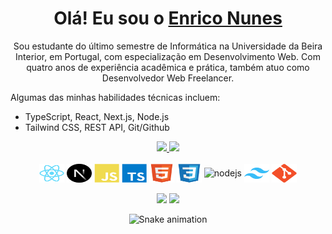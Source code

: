 <div>
  
  <h1 align="center">
    Olá! Eu sou o 
    <a href="https://www.linkedin.com/in/enriconunes/">Enrico Nunes</a>
  </h1>
  
  <p align="center">
    Sou estudante do último semestre de Informática na Universidade da Beira Interior, em Portugal, com especialização em Desenvolvimento Web. Com quatro anos de experiência acadêmica e prática, também atuo como Desenvolvedor Web Freelancer.

Algumas das minhas habilidades técnicas incluem:
- TypeScript, React, Next.js, Node.js
- Tailwind CSS, REST API, Git/Github
  </p>
  
</div>

<div align="center">
  <a href="https://github.com/enriconunes">
    <img height="150em" src="https://github-readme-stats.vercel.app/api?username=enriconunes&count_private=true&include_all_commits=true&show_icons=true&theme=dracula&hide_border=false&show_owner=true"/>
    <img height="150em" src="https://github-readme-stats.vercel.app/api/top-langs/?username=enriconunes&theme=dracula&hide_border=false&&layout=compact&hide=python"/>
  </a>
</div>

<div align="center" valign="top"><br>
  <img align="center" alt="React" height="30" width="40" src="https://raw.githubusercontent.com/devicons/devicon/master/icons/react/react-original.svg">
  <img align="center" alt="Next" height="30" width="40" src="https://raw.githubusercontent.com/devicons/devicon/master/icons/nextjs/nextjs-original.svg">
  <img align="center" alt="Js" height="30" width="40" src="https://raw.githubusercontent.com/devicons/devicon/master/icons/javascript/javascript-plain.svg">
  <img align="center" alt="Ts" height="30" width="40" src="https://raw.githubusercontent.com/devicons/devicon/master/icons/typescript/typescript-plain.svg">
  <img align="center" alt="HTML" height="30" width="40" src="https://raw.githubusercontent.com/devicons/devicon/master/icons/html5/html5-original.svg">
  <img align="center" alt="CSS" height="30" width="40" src="https://raw.githubusercontent.com/devicons/devicon/master/icons/css3/css3-original.svg">
  <img align="center" alt="nodejs" height="30" width="40" src="https://cdn.worldvectorlogo.com/logos/nodejs-icon.svg">
  <img align="center" alt="tailwind" height="30" width="40" src="https://raw.githubusercontent.com/devicons/devicon/master/icons/tailwindcss/tailwindcss-original.svg">
  <img align="center" alt="git" height="30" width="40" src="https://raw.githubusercontent.com/devicons/devicon/master/icons/git/git-original.svg">
</div><br>

<div align="center">
  <a href="https://www.linkedin.com/in/enriconunes/" target="_blank"><img src="https://img.shields.io/badge/-LinkedIn-%230077B5?style=for-the-badge&logo=linkedin&logoColor=white" target="_blank"></a> 
  <a href="mailto:enriconunes02@hotmail.com"><img src="https://img.shields.io/badge/Email-blue?style=for-the-badge&logo=gmail&logoColor=white" target="_blank"></a>
</div>

<div align="center">

  ![Snake animation](https://github.com/danielbped/danielbped/blob/output/github-contribution-grid-snake.svg)
  
</div>
